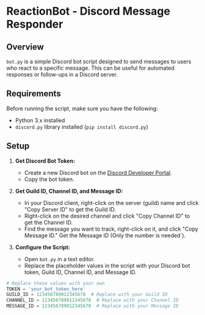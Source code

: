 # ReactionBot - Discord Message Responder

## Overview

`bot.py` is a simple Discord bot script designed to send messages to users who react to a specific message. This can be useful for automated responses or follow-ups in a Discord server.

## Requirements

Before running the script, make sure you have the following:

- Python 3.x installed
- `discord.py` library installed (`pip install discord.py`)

## Setup

1. **Get Discord Bot Token:**
   - Create a new Discord bot on the [Discord Developer Portal](https://discord.com/developers/applications).
   - Copy the bot token.

2. **Get Guild ID, Channel ID, and Message ID:**
   - In your Discord client, right-click on the server (guild) name and click "Copy Server ID" to get the Guild ID.
   - Right-click on the desired channel and click "Copy Channel ID" to get the Channel ID.
   - Find the message you want to track, right-click on it, and click "Copy Message ID." Get the Message ID (Only the number is needed`).

3. **Configure the Script:**
   - Open `bot.py` in a text editor.
   - Replace the placeholder values in the script with your Discord bot token, Guild ID, Channel ID, and Message ID.

```python
# Replace these values with your own
TOKEN = 'your_bot_token_here'
GUILD_ID = 123456789012345678  # Replace with your Guild ID
CHANNEL_ID = 123456789012345678  # Replace with your Channel ID
MESSAGE_ID = 123456789012345678  # Replace with your Message ID
